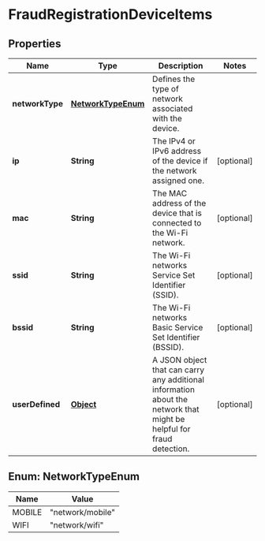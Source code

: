 

# FraudRegistrationDeviceItems

## Properties

Name | Type | Description | Notes
------------ | ------------- | ------------- | -------------
**networkType** | [**NetworkTypeEnum**](#NetworkTypeEnum) | Defines the type of network associated with the device. | 
**ip** | **String** | The IPv4 or IPv6 address of the device if the network assigned one. |  [optional]
**mac** | **String** | The MAC address of the device that is connected to the Wi-Fi network. |  [optional]
**ssid** | **String** | The Wi-Fi networks Service Set Identifier (SSID). |  [optional]
**bssid** | **String** | The Wi-Fi networks Basic Service Set Identifier (BSSID). |  [optional]
**userDefined** | [**Object**](.md) | A JSON object that can carry any additional information about the network that might be helpful for fraud detection. |  [optional]



## Enum: NetworkTypeEnum

Name | Value
---- | -----
MOBILE | &quot;network/mobile&quot;
WIFI | &quot;network/wifi&quot;



